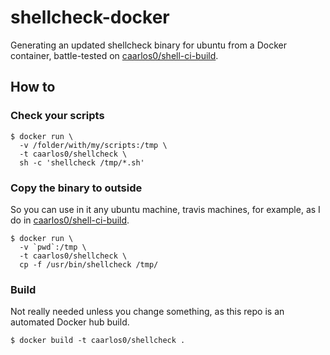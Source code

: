 # shellcheck-docker

Generating an updated shellcheck binary for ubuntu from a Docker container, battle-tested
on [caarlos0/shell-ci-build](https://github.com/caarlos0/shell-ci-build).

## How to

### Check your scripts

```console
$ docker run \
  -v /folder/with/my/scripts:/tmp \
  -t caarlos0/shellcheck \
  sh -c 'shellcheck /tmp/*.sh'
```

### Copy the binary to outside

So you can use in it any ubuntu machine, travis machines, for example,
as I do in [caarlos0/shell-ci-build](https://github.com/caarlos0/shell-ci-build).

```
$ docker run \
  -v `pwd`:/tmp \
  -t caarlos0/shellcheck \
  cp -f /usr/bin/shellcheck /tmp/
```

### Build

Not really needed unless you change something, as this repo is an automated Docker hub build.

```console
$ docker build -t caarlos0/shellcheck .
```

